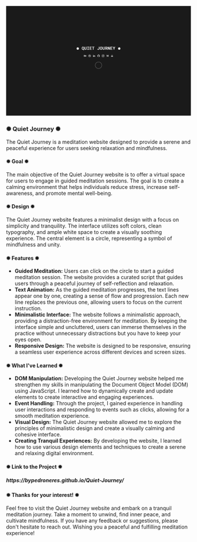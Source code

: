 <div class="image-container">
  <img class="CoverImagee" src="DEMO.png" alt="Cover">
</div>

<h3>✺ Quiet Journey ✺</h3>

The Quiet Journey is a meditation website designed to provide a serene and peaceful experience for users seeking relaxation and mindfulness.

<h4>✹ Goal ✹</h4>

The main objective of the Quiet Journey website is to offer a virtual space for users to engage in guided meditation sessions. The goal is to create a calming environment that helps individuals reduce stress, increase self-awareness, and promote mental well-being.

<h4>✹ Design ✹</h4>

The Quiet Journey website features a minimalist design with a focus on simplicity and tranquility. The interface utilizes soft colors, clean typography, and ample white space to create a visually soothing experience. The central element is a circle, representing a symbol of mindfulness and unity.

<h4>✹ Features ✹</h4>

* <b>Guided Meditation:</b> Users can click on the circle to start a guided meditation session. The website provides a curated script that guides users through a peaceful journey of self-reflection and relaxation.
* <b>Text Animation:</b> As the guided meditation progresses, the text lines appear one by one, creating a sense of flow and progression. Each new line replaces the previous one, allowing users to focus on the current instruction.
* <b>Minimalistic Interface:</b> The website follows a minimalistic approach, providing a distraction-free environment for meditation. By keeping the interface simple and uncluttered, users can immerse themselves in the practice without unnecessary distractions but you have to keep your eyes open.
* <b>Responsive Design:</b> The website is designed to be responsive, ensuring a seamless user experience across different devices and screen sizes.

<h4>✹ What I've Learned ✹</h4>

* <b>DOM Manipulation:</b> Developing the Quiet Journey website helped me strengthen my skills in manipulating the Document Object Model (DOM) using JavaScript. I learned how to dynamically create and update elements to create interactive and engaging experiences.
* <b>Event Handling:</b> Through the project, I gained experience in handling user interactions and responding to events such as clicks, allowing for a smooth meditation experience.
* <b>Visual Design:</b> The Quiet Journey website allowed me to explore the principles of minimalistic design and create a visually calming and cohesive interface.
* <b>Creating Tranquil Experiences:</b> By developing the website, I learned how to use various design elements and techniques to create a serene and relaxing digital environment.

<h4>✹ Link to the Project ✹</h4>

<h5>https://bypedroneres.github.io/Quiet-Journey/</h5>

<h4>✹ Thanks for your interest! ✹</h4>

Feel free to visit the Quiet Journey website and embark on a tranquil meditation journey. Take a moment to unwind, find inner peace, and cultivate mindfulness. If you have any feedback or suggestions, please don't hesitate to reach out. Wishing you a peaceful and fulfilling meditation experience!

